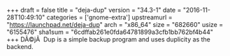 +++
draft = false
title = "deja-dup"
version = "34.3-1"
date = "2016-11-28T10:49:10"
categories = ['gnome-extra']
upstreamurl = "https://launchpad.net/deja-dup"
arch = "x86_64"
size = "682660"
usize = "6155476"
sha1sum = "6cdffab261e0fda64781899a3cfb1bb762bf4b44"
+++
DÃ©jÃ  Dup is a simple backup program and uses duplicity as the backend.